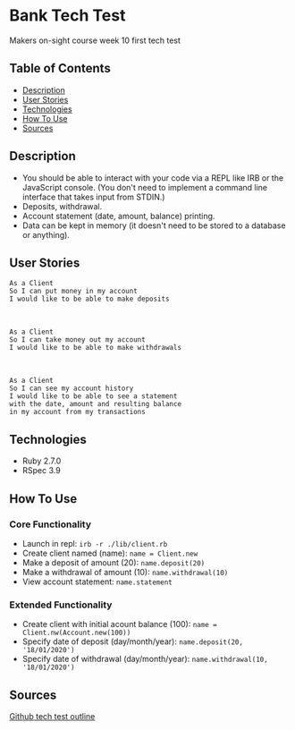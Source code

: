 # Bank Tech Test

Makers on-sight course week 10 first tech test

## Table of Contents

* [Description](#description)
* [User Stories](#user-stories)
* [Technologies](#technologies)
* [How To Use](#how-to-use)
* [Sources](#sources)

## Description

* You should be able to interact with your code via a REPL like IRB or the JavaScript console. (You don't need to implement a command line interface that takes input from STDIN.)
* Deposits, withdrawal.
* Account statement (date, amount, balance) printing.
* Data can be kept in memory (it doesn't need to be stored to a database or anything).

## User Stories

    As a Client
    So I can put money in my account
    I would like to be able to make deposits

  <br>

    As a Client
    So I can take money out my account  
    I would like to be able to make withdrawals

  <br>

    As a Client
    So I can see my account history  
    I would like to be able to see a statement
    with the date, amount and resulting balance
    in my account from my transactions

## Technologies

* Ruby 2.7.0
* RSpec 3.9

## How To Use

### Core Functionality
* Launch in repl: ```irb -r ./lib/client.rb```  
* Create client named (name): ```name = Client.new```  
* Make a deposit of amount (20): ```name.deposit(20)```
* Make a withdrawal of amount (10): ```name.withdrawal(10)```
* View account statement: ```name.statement```

### Extended Functionality
  * Create client with initial acount balance (100): ```name = Client.nw(Account.new(100))```
  * Specify date of deposit (day/month/year): ```name.deposit(20, '18/01/2020')```
  * Specify date of withdrawal (day/month/year): ```name.withdrawal(10, '18/01/2020')```

## Sources
    
[Github tech test outline](https://github.com/makersacademy/course/blob/master/individual_challenges/bank_tech_test.md)
